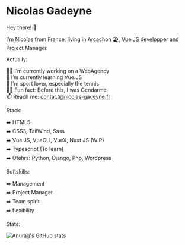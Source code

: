 <h1>Nicolas Gadeyne</h1>

Hey there! 👋 

I'm Nicolas from France, living in Arcachon 🏖, Vue.JS developper and Project Manager.

Actually:

👨‍💻 I’m currently working on a WebAgency
</br>🌱 I’m currently learning Vue.JS
</br>🎾 I'm sport lover, especially the tennis
</br>👮‍♂️ Fun fact: Before this, I was Gendarme
</br>📫 Reach me: contact@nicolas-gadeyne.fr

Stack:

➡️ HTML5
</br>➡️ CSS3, TailWind, Sass
</br>➡️ Vue.JS, VueCLI, VueX, Nuxt.JS (WIP) 
</br>➡️ Typescript (To learn)
</br>➡️ Otehrs: Python, Django, Php, Wordpress


Softskills:

➡️ Management
</br>➡️ Project Manager
</br>➡️ Team spirit
</br>➡️ flexibility

Stats:

[![Anurag's GitHub stats](https://github-readme-stats.vercel.app/api?username=ngadeyne&theme=tokyonight)]()





<!---
NGadeyne/NGadeyne is a ✨ special ✨ repository because its `README.md` (this file) appears on your GitHub profile.
You can click the Preview link to take a look at your changes.
--->
